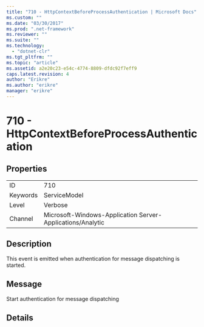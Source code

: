 ```yaml
---
title: "710 - HttpContextBeforeProcessAuthentication | Microsoft Docs"
ms.custom: ""
ms.date: "03/30/2017"
ms.prod: ".net-framework"
ms.reviewer: ""
ms.suite: ""
ms.technology: 
  - "dotnet-clr"
ms.tgt_pltfrm: ""
ms.topic: "article"
ms.assetid: a2e20c23-e54c-4774-8809-dfdc92f7eff9
caps.latest.revision: 4
author: "Erikre"
ms.author: "erikre"
manager: "erikre"
---
```

# 710 - HttpContextBeforeProcessAuthentication
## Properties  
  
|||  
|-|-|  
|ID|710|  
|Keywords|ServiceModel|  
|Level|Verbose|  
|Channel|Microsoft-Windows-Application Server-Applications/Analytic|  
  
## Description  
 This event is emitted when authentication for message dispatching is started.  
  
## Message  
 Start authentication for message dispatching  
  
## Details
